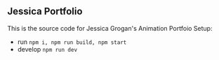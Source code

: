 ## Jessica Portfolio
This is the source code for Jessica Grogan's Animation Portfoio
Setup:
- run ```npm i, npm run build, npm start```
- develop ```npm run dev```